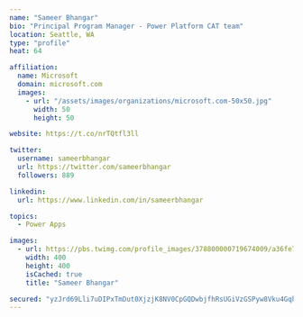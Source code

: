 ```yaml
---
name: "Sameer Bhangar"
bio: "Principal Program Manager - Power Platform CAT team"
location: Seattle, WA
type: "profile"
heat: 64

affiliation:
  name: Microsoft
  domain: microsoft.com
  images:
    - url: "/assets/images/organizations/microsoft.com-50x50.jpg"
      width: 50
      height: 50

website: https://t.co/nrTQtfl3ll

twitter:
  username: sameerbhangar
  url: https://twitter.com/sameerbhangar
  followers: 889

linkedin:
  url: https://www.linkedin.com/in/sameerbhangar

topics:
  - Power Apps

images:
  - url: https://pbs.twimg.com/profile_images/378800000719674009/a36fe7ddfab1778b76e5793772e43798_400x400.jpeg
    width: 400
    height: 400
    isCached: true
    title: "Sameer Bhangar"

secured: "yzJrd69Lli7uDIPxTmDut0XjzjK8NV0CpGQDwbjfhRsUGiVzGSPyw8Vku4GqhXkFRL+xh2U+Dwy4ogy8REj6DE/qnK79SjKMivPN9C6ksrk4z8OXXBFflGHwgFwdoT+AcPYVjr7iZh+sNSU03s+7HE/7tmBrjNCuYVMZJDT6EjolGsvSiieEhiUn8OfnpgL7ocu259Tji3TO+1iXOsEa1SUrfXdj1ChFX+z1i3fvaw2qQIyoEtKx4AhS/pnUH7ltA628tF2W+Iy4xnqbSJthx/Tbu56eVaryQRn2r9kTWoNqNiM3D61erZF9mQpBaiVRFk3dqnmefdmYqGAjJGOhAPn/JD9uf4viQ3YCSXTJbWeRmftKMKUTJh0FiMKYnBsxbNtbLd65md9k324zKzXxwQ==;8nlcWL3hh1EWST2gUUA9eQ=="
---
```


